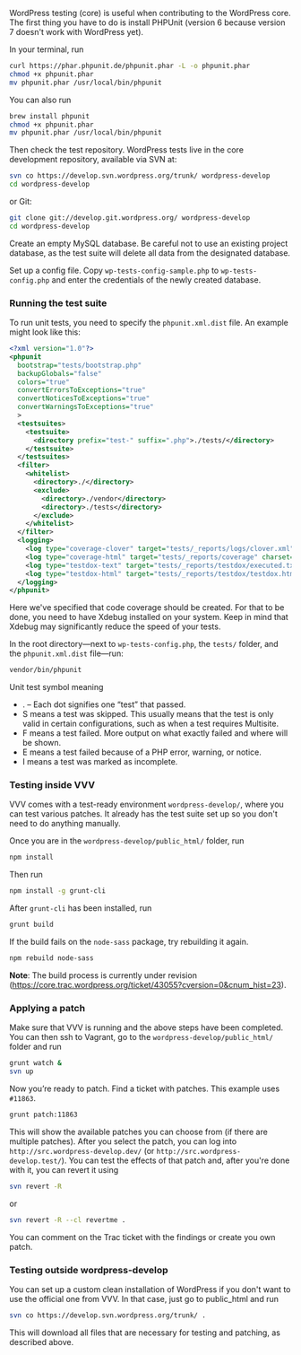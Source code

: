 WordPress testing (core) is useful when contributing to the WordPress core. The first thing you have to do is install PHPUnit (version 6 because version 7 doesn't work with WordPress yet).

In your terminal, run

```bash
curl https://phar.phpunit.de/phpunit.phar -L -o phpunit.phar
chmod +x phpunit.phar
mv phpunit.phar /usr/local/bin/phpunit
```

You can also run

```bash
brew install phpunit
chmod +x phpunit.phar
mv phpunit.phar /usr/local/bin/phpunit
```

Then check the test repository. WordPress tests live in the core development repository, available via SVN at:

```bash
svn co https://develop.svn.wordpress.org/trunk/ wordpress-develop
cd wordpress-develop
```

or Git:

```bash
git clone git://develop.git.wordpress.org/ wordpress-develop
cd wordpress-develop
```

Create an empty MySQL database. Be careful not to use an existing project database, as the test suite will delete all data from the designated database.

Set up a config file. Copy `wp-tests-config-sample.php` to `wp-tests-config.php` and enter the credentials of the newly created database.

### Running the test suite

To run unit tests, you need to specify the `phpunit.xml.dist` file. An example might look like this:

```xml
<?xml version="1.0"?>
<phpunit
  bootstrap="tests/bootstrap.php"
  backupGlobals="false"
  colors="true"
  convertErrorsToExceptions="true"
  convertNoticesToExceptions="true"
  convertWarningsToExceptions="true"
  >
  <testsuites>
    <testsuite>
      <directory prefix="test-" suffix=".php">./tests/</directory>
    </testsuite>
  </testsuites>
  <filter>
    <whitelist>
      <directory>./</directory>
      <exclude>
        <directory>./vendor</directory>
        <directory>./tests</directory>
      </exclude>
    </whitelist>
  </filter>
  <logging>
    <log type="coverage-clover" target="tests/_reports/logs/clover.xml"/>
    <log type="coverage-html" target="tests/_reports/coverage" charset="UTF-8" yui="true" highlight="true" lowUpperBound="35" highLowerBound="70" />
    <log type="testdox-text" target="tests/_reports/testdox/executed.txt"/>
    <log type="testdox-html" target="tests/_reports/testdox/testdox.html" />
  </logging>
</phpunit>
```

Here we've specified that code coverage should be created. For that to be done, you need to have Xdebug installed on your system. Keep in mind that Xdebug may significantly reduce the speed of your tests.

In the root directory—next to `wp-tests-config.php`, the `tests/` folder, and the `phpunit.xml.dist` file—run:

```bash
vendor/bin/phpunit
```

Unit test symbol meaning

* . – Each dot signifies one “test” that passed.
* S means a test was skipped. This usually means that the test is only valid in certain configurations, such as when a test requires Multisite.
* F means a test failed. More output on what exactly failed and where will be shown.
* E means a test failed because of a PHP error, warning, or notice.
* I means a test was marked as incomplete.

### Testing inside VVV

VVV comes with a test-ready environment `wordpress-develop/`, where you can test various patches. It already has the test suite set up so you don't need to do anything manually.

Once you are in the `wordpress-develop/public_html/` folder, run

```bash
npm install
```

Then run

```bash
npm install -g grunt-cli
```

After `grunt-cli` has been installed, run

```bash
grunt build
```

If the build fails on the `node-sass` package, try rebuilding it again.

```bash
npm rebuild node-sass
```

**Note**: The build process is currently under revision (https://core.trac.wordpress.org/ticket/43055?cversion=0&cnum_hist=23).

### Applying a patch

Make sure that VVV is running and the above steps have been completed. You can then ssh to Vagrant, go to the `wordpress-develop/public_html/` folder and run

```bash
grunt watch &
svn up
```

Now you’re ready to patch. Find a ticket with patches. This example uses `#11863`.

```bash
grunt patch:11863
```

This will show the available patches you can choose from (if there are multiple patches). After you select the patch, you can log into `http://src.wordpress-develop.dev/` (or `http://src.wordpress-develop.test/`). You can test the effects of that patch and, after you're done with it, you can revert it using

```bash
svn revert -R
```

or

```bash
svn revert -R --cl revertme .
```

You can comment on the Trac ticket with the findings or create you own patch.

### Testing outside wordpress-develop

You can set up a custom clean installation of WordPress if you don't want to use the official one from VVV.
In that case, just go to public_html and run

```bash
svn co https://develop.svn.wordpress.org/trunk/ .
```

This will download all files that are necessary for testing and patching, as described above.

